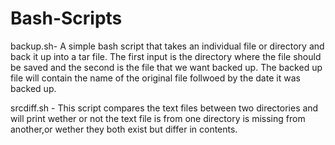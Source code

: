 # Bash-Scripts

backup.sh- A simple bash script that takes an individual file or directory and back it up into a tar file. The first input is the directory where the file should be saved and the second is the file that we want backed up. The backed up file will contain the name of the original file follwoed by the date it was backed up.

srcdiff.sh - This script compares the text files between two directories and will print wether or not the text file is from one directory is missing from another,or wether they both exist but differ in contents.
